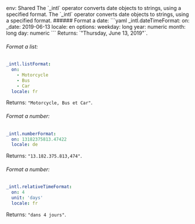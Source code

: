 <TITLE>_intl</TITLE>
<METADATA>env: Shared</METADATA>
<DESCRIPTION>The `_intl` operator converts date objects to strings, using a specified format.</DESCRIPTION>
<USAGE>The `_intl` operator converts date objects to strings, using a specified format.</USAGE>
<EXAMPLES>###### Format a date:
```yaml
_intl.dateTimeFormat:
  on:
    _date: 2019-06-13
  locale: en
  options:
    weekday: long
    year: numeric
    month: long
    day: numeric
```
Returns: `"Thursday, June 13, 2019"`.

###### Format a list:

```yaml
_intl.listFormat:
  on:
    - Motorcycle
    - Bus
    - Car
  locale: fr
```

Returns: `"Motorcycle, Bus et Car"`.

###### Format a number:

```yaml
_intl.numberFormat:
  on: 13182375813.47422
  locale: de
```

Returns: `"13.182.375.813,474"`.

###### Format a number:

```yaml
_intl.relativeTimeFormat:
  on: 4
  unit: 'days'
  locale: fr
```

Returns: `"dans 4 jours"`.</EXAMPLES>
